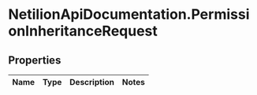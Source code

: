# NetilionApiDocumentation.PermissionInheritanceRequest

## Properties
Name | Type | Description | Notes
------------ | ------------- | ------------- | -------------

